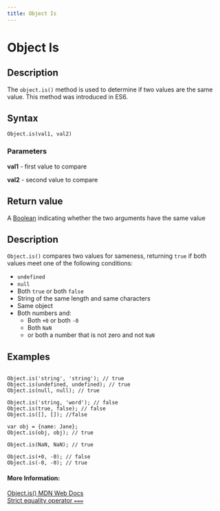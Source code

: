 ```yaml
---
title: Object Is
---
```

# Object Is

## Description
The ```object.is()``` method is used to determine if two values are the same value. This method was introduced in ES6.

## Syntax

```Object.is(val1, val2)```

### Parameters

**val1** - first value to compare

**val2** - second value to compare


## Return value

A [Boolean](https://guide.freecodecamp.org/javascript/booleans) indicating whether the two arguments have the same value


## Description

```Object.is()``` compares two values for sameness, returning ```true``` if both values meet one of the following conditions:

* ```undefined```
* ```null```
* Both ```true``` or both ```false```
* String of the same length and same characters
* Same object
* Both numbers and:
  * Both ```+0``` or both ```-0``` 
  * Both ```NaN```
  * or both a number that is not zero and not ```NaN```

## Examples

 ```

Object.is('string', 'string'); // true
Object.is(undefined, undefined); // true
Object.is(null, null); // true

Object.is('string, 'word'); // false
Object.is(true, false); // false
Object.is([], []); //false  

var obj = {name: Jane};
Object.is(obj, obj); // true

Object.is(NaN, NaN); // true

Object.is(+0, -0); // false
Object.is(-0, -0); // true

 ```

<!-- The article goes here, in GitHub-flavored Markdown. Feel free to add YouTube videos, images, and CodePen/JSBin embeds  -->

#### More Information:
<!-- Please add any articles you think might be helpful to read before writing the article -->
[Object.is() MDN Web Docs](https://developer.mozilla.org/en-US/docs/Web/JavaScript/Reference/Global_Objects/Object/is)
<br>
[Strict equality operator ```===```](https://guide.freecodecamp.org/certificates/comparison-with-the-strict-equality-operator)


